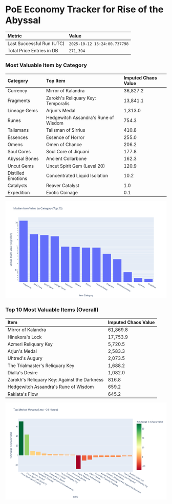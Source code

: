 # PoE Economy Tracker for Rise of the Abyssal

<!-- START_MAINTENANCE -->
| Metric | Value |
|:---|:---|
| Last Successful Run (UTC) | `2025-10-12 15:24:00.737798` |
| Total Price Entries in DB | `271,394` |

<!-- END_MAINTENANCE -->

<!-- START_DATAFRAME_DEBUG -->
<!-- END_DATAFRAME_DEBUG -->

<!-- START_CATEGORY_ANALYSIS -->
### Most Valuable Item by Category
| Category | Top Item | Imputed Chaos Value |
| :--- | :--- | :--- |
| Currency | Mirror of Kalandra | 36,827.2 |
| Fragments | Zarokh's Reliquary Key: Temporalis | 13,841.1 |
| Lineage Gems | Arjun's Medal | 1,313.0 |
| Runes | Hedgewitch Assandra's Rune of Wisdom | 754.3 |
| Talismans | Talisman of Sirrius | 410.8 |
| Essences | Essence of Horror | 255.0 |
| Omens | Omen of Chance | 206.2 |
| Soul Cores | Soul Core of Jiquani | 177.8 |
| Abyssal Bones | Ancient Collarbone | 162.3 |
| Uncut Gems | Uncut Spirit Gem (Level 20) | 120.9 |
| Distilled Emotions | Concentrated Liquid Isolation | 10.2 |
| Catalysts | Reaver Catalyst | 1.0 |
| Expedition | Exotic Coinage | 0.1 |


![Category Analysis Chart](charts/category_analysis.png)
<!-- END_ANALYSIS -->

<!-- START_ANALYSIS -->
### Top 10 Most Valuable Items (Overall)
| Item | Imputed Chaos Value |
| :--- | :--- |
| Mirror of Kalandra | 61,869.8 |
| Hinekora's Lock | 17,753.9 |
| Azmeri Reliquary Key | 5,720.5 |
| Arjun's Medal | 2,583.3 |
| Uhtred's Augury | 2,073.5 |
| The Trialmaster's Reliquary Key | 1,688.2 |
| Dialla's Desire | 1,082.0 |
| Zarokh's Reliquary Key: Against the Darkness | 816.8 |
| Hedgewitch Assandra's Rune of Wisdom | 659.2 |
| Rakiata's Flow | 645.2 |


![Market Movers Chart](charts/market_movers.png)
<!-- END_ANALYSIS -->

